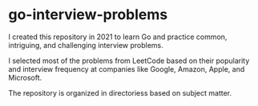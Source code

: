 # go-interview-problems

I created this repository in 2021 to learn Go and practice common, intriguing, and challenging interview problems.

I selected most of the problems from LeetCode based on their popularity and interview frequency at companies like Google, Amazon, Apple, and Microsoft.

The repository is organized in directoriess based on subject matter.
